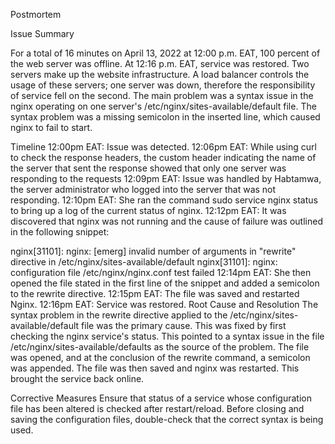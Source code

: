 Postmortem

Issue Summary

For a total of 16 minutes on April 13, 2022 at 12:00 p.m. EAT, 100 percent of the web server was offline. At 12:16 p.m. EAT, service was restored. Two servers make up the website infrastructure. A load balancer controls the usage of these servers; one server was down, therefore the responsibility of service fell on the second. The main problem was a syntax issue in the nginx operating on one server's /etc/nginx/sites-available/default file. The syntax problem was a missing semicolon in the inserted line, which caused nginx to fail to start.

Timeline
12:00pm EAT: Issue was detected. 12:06pm EAT: While using curl to check the response headers, the custom header indicating the name of the server that sent the response showed that only one server was responding to the requests 12:09pm EAT: Issue was handled by Habtamwa, the server administrator who logged into the server that was not responding. 12:10pm EAT: She ran the command sudo service nginx status to bring up a log of the current status of nginx. 12:12pm EAT: It was discovered that nginx was not running and the cause of failure was outlined in the following snippet:

nginx[31101]: nginx: [emerg] invalid number of arguments in "rewrite" directive in /etc/nginx/sites-available/default
nginx[31101]: nginx: configuration file /etc/nginx/nginx.conf test failed 12:14pm EAT: She then opened the file stated in the first line of the snippet and added a semicolon to the rewrite directive. 12:15pm EAT: The file was saved and restarted Nginx. 12:16pm EAT: Service was restored.
Root Cause and Resolution
The syntax problem in the rewrite directive applied to the /etc/nginx/sites-available/default file was the primary cause. This was fixed by first checking the nginx service's status. This pointed to a syntax issue in the file /etc/nginx/sites-available/defaults as the source of the problem. The file was opened, and at the conclusion of the rewrite command, a semicolon was appended. The file was then saved and nginx was restarted. This brought the service back online.

Corrective Measures
Ensure that status of a service whose configuration file has been altered is checked after restart/reload.
Before closing and saving the configuration files, double-check that the correct syntax is being used.